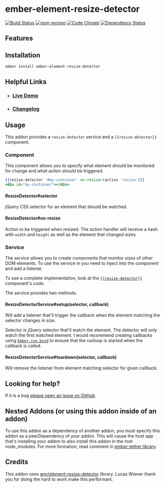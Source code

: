# ember-element-resize-detector

[![Build Status](https://travis-ci.org/EmberSherpa/ember-element-resize-detector.svg)](https://travis-ci.org/EmberSherpa/ember-element-resize-detector)
[![npm version](https://badge.fury.io/js/ember-element-resize-detector.svg)](http://badge.fury.io/js/ember-element-resize-detector)
[![Code Climate](https://codeclimate.com/github/EmberSherpa/ember-element-resize-detector/badges/gpa.svg)](https://codeclimate.com/github/EmberSherpa/ember-element-resize-detector)
[![Dependency Status](https://david-dm.org/EmberSherpa/ember-element-resize-detector.svg)](https://david-dm.org/EmberSherpa/ember-element-resize-detector)

## Features


Installation
------------------------------------------------------------------------------

```
ember install ember-element-resize-detector
```

## Helpful Links

- ### [Live Demo](https://embersherpa.github.io/ember-element-resize-detector)

- ### [Changelog](CHANGELOG.md)

## Usage

This addon provides a `resize-detector` service and a `{{resize-detector}}` component.

### Component

This component allows you to specify what element should be monitored for change and what action should be triggered.

```hbs
{{resize-detector '#my-container' on-resize=(action 'resize')}}
<div id="my-container"></div>
```

#### ResizeDetector#selector

jQuery CSS selector for an element that should be watched.

#### ResizeDetector#on-resize

Action to be triggered when resized. The action handler will receive a hash with `width` and `height` 
as well as the element that changed sizes.


### Service

The service allows you to create components that monitor sizes of other DOM elements. 
To use the service in you need to inject into the component and add a listener.

To see a complete implementation, look at the [`{{resize-detector}}`](/EmberSherpa/ember-element-resize-detector/blob/master/addon/components/resize-detector.js) component's code.

The service provides two methods.

#### ResizeDetectorService#setup(selector, callback)

Will add a listener that'll trigger the callback when the element matching the selector changes in size.

Selector is jQuery selector that'll match the element. The detector will only watch the first matched element. I would recommend creating callbacks using [`Ember.run.bind`](http://emberjs.com/api/classes/Ember.run.html#method_bind) to ensure that
the runloop is started when the callback is called.

#### ResizeDetectorService#teardown(selector, callback)

Will remove the listener from element matching selector for given callback.

## Looking for help?
If it is a bug [please open an issue on GitHub](http://github.com/EmberSherpa/ember-element-resize-detector/issues).

## Nested Addons (or using this addon inside of an addon)

To use this addon as a dependency of another addon, you must specify this addon as a peerDependency of your addon.
This will cause the host app that's installing your addon to also install this addon in the root node_modules.
For more formation, read comment in [ember-tether library](https://github.com/yapplabs/ember-tether#using-ember-tether-in-your-own-addon).

## Credits

This addon uses [wnr/element-resize-detector](https://github.com/wnr/element-resize-detector) library. 
Lucas Wiener thank you for doing the hard to work make this performant. 
